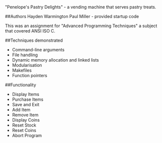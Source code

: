 "Penelope's Pastry Delights" - a vending machine that serves pastry treats.

##Authors
Hayden Warmington
Paul Miller - provided startup code

This was an assignment for "Advanced Programming Techniques" a subject that covered ANSI ISO C.

##Techniques demonstrated
- Command-line arguments 
- File handling
- Dynamic memory allocation and linked lists
- Modularisation 
- Makefiles
- Function pointers

##Functionality
- Display Items
- Purchase Items 
- Save and Exit
- Add Item 
- Remove Item
- Display Coins
- Reset Stock
- Reset Coins
- Abort Program